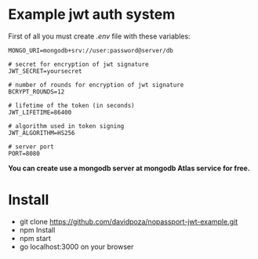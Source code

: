Example jwt auth system
========================

First of all you must create *.env* file with these variables:
```
MONGO_URI=mongodb+srv://user:password@server/db

# secret for encryption of jwt signature
JWT_SECRET=yoursecret

# number of rounds for encryption of jwt signature
BCRYPT_ROUNDS=12

# lifetime of the token (in seconds)
JWT_LIFETIME=86400

# algorithm used in token signing
JWT_ALGORITHM=HS256

# server port
PORT=8080
```
**You can create use a mongodb server at mongodb Atlas service for free.**

# Install
* git clone https://github.com/davidpoza/nopassport-jwt-example.git
* npm Install
* npm start
* go localhost:3000 on your browser